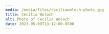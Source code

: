 ```yaml
---
media: /media/files/ceciliawoloch-photo.jpg
title: Cecilia Woloch
alt: Photo of Cecilia Woloch
date: 2023-05-09T13:12:00-0500
---
```

